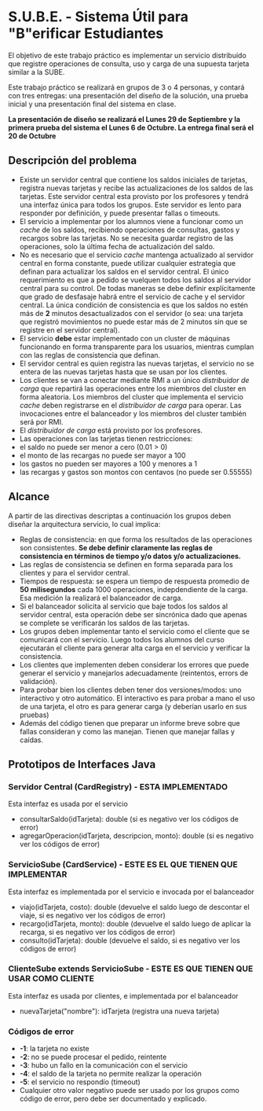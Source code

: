 S.U.B.E. - Sistema Útil para "B"erificar Estudiantes
=======================================

El objetivo de este trabajo práctico es implementar un servicio distribuído que registre operaciones de consulta, uso y carga de una supuesta tarjeta similar a la SUBE.

Este trabajo práctico se realizará en grupos de 3 o 4 personas, y contará con tres entregas: una presentación del diseño de la solución, una prueba inicial y una presentación final del sistema en clase. 

**La presentación de diseño se realizará el Lunes 29 de Septiembre y la primera prueba del sistema el Lunes 6 de Octubre. La entrega final será el 20 de Octubre**

Descripción del problema
------------------------
- Existe un servidor central que contiene los saldos iniciales de tarjetas, registra nuevas tarjetas y recibe las actualizaciones de los saldos de las tarjetas. Este servidor central esta provisto por los profesores y tendrá una interfaz única para todos los grupos. Este servidor es lento para responder por definición, y puede presentar fallas o timeouts.
- El servicio a implementar por los alumnos viene a funcionar como un *cache* de los saldos, recibiendo operaciones de consultas, gastos y recargos sobre las tarjetas. No se necesita guardar registro de las operaciones, solo la última fecha de actualización del saldo.
- No es necesario que el servicio *cache* mantenga actualizado al servidor central en forma constante, puede utilizar cualquier estrategia que definan para actualizar los saldos en el servidor central. El único requerimiento es que a pedido se vuelquen todos los saldos al servidor central para su control. De todas maneras se debe definir explícitamente que grado de desfasaje habrá entre el servicio de cache y el servidor central. La única condición de consistencia es que los saldos no estén más de **2** minutos desactualizados con el servidor (o sea: una tarjeta que registró movimientos no puede estar más de 2 minutos sin que se registre en el servidor central).
- El servicio **debe** estar implementado con un cluster de máquinas funcionando en forma transparente para los usuarios, mientras cumplan con las reglas de consistencia que definan.
- El servidor central es quien registra las nuevas tarjetas, el servicio no se entera de las nuevas tarjetas hasta que se usan por los clientes.
- Los clientes se van a conectar mediante RMI a un único *distribuidor de carga* que repartirá las operaciones entre los miembros del cluster en forma aleatoria. Los miembros del cluster que implementa el servicio *cache* deben registrarse en el *distribuidor de carga* para operar. Las invocaciones entre el balanceador y los miembros del cluster también será por RMI.
- El *distribuidor de carga* está provisto por los profesores.
- Las operaciones con las tarjetas tienen restricciones: 
 - el saldo no puede ser menor a cero (0.01 > 0) 
 - el monto de las recargas no puede ser mayor a 100
 - los gastos no pueden ser mayores a 100 y menores a 1
 - las recargas y gastos son montos con centavos (no puede ser 0.55555)

Alcance
-------
A partir de las directivas descriptas a continuación los grupos deben diseñar la arquitectura servicio, lo cual implica:
- Reglas de consistencia: en que forma los resultados de las operaciones son consistentes. **Se debe definir claramente las reglas de consistencia en términos de tiempo y/o datos y/o actualizaciones.**
- Las reglas de consistencia se definen en forma separada para los clientes y para el servidor central. 
- Tiempos de respuesta: se espera un tiempo de respuesta promedio de **50 milisegundos** cada 1000 operaciones, indepdendiente de la carga. Esa medición la realizará el balanceador de carga.
- Si el balanceador solicita al servicio que baje todos los saldos al servidor central, esta operación debe ser sincrónica dado que apenas se complete se verificarán los saldos de las tarjetas.
- Los grupos deben implementar tanto el servicio como el cliente que se comunicará con el servicio. Luego todos los alumnos del curso ejecutarán el cliente para generar alta carga en el servicio y verificar la consistencia.
- Los clientes que implementen deben considerar los errores que puede generar el servicio y manejarlos adecuadamente (reintentos, errors de validación). 
- Para probar bien los clientes deben tener dos versiones/modos: uno interactivo y otro automático. El interactivo es para probar a mano el uso de una tarjeta, el otro es para generar carga (y deberían usarlo en sus pruebas)
- Además del código tienen que preparar un informe breve sobre que fallas consideran y como las manejan. Tienen que manejar fallas y caídas.

Prototipos de Interfaces Java
-

### Servidor Central (**CardRegistry**) - ESTA IMPLEMENTADO
Esta interfaz es usada por el servicio
- consultarSaldo(idTarjeta): double (si es negativo ver los códigos de error)
- agregarOperacion(idTarjeta, descripcion, monto): double (si es negativo ver los códigos de error)

### ServicioSube (**CardService**) - ESTE ES EL QUE TIENEN QUE IMPLEMENTAR
Esta interfaz es implementada por el servicio e invocada por el balanceador
- viajo(idTarjeta, costo): double (devuelve el saldo luego de descontar el viaje, si es negativo ver los códigos de error)
- recargo(idTarjeta, monto): double (devuelve el saldo luego de aplicar la recarga, si es negativo ver los códigos de error)
- consulto(idTarjeta): double (devuelve el saldo, si es negativo ver los códigos de error)
 
### ClienteSube extends ServicioSube - ESTE ES QUE TIENEN QUE USAR COMO CLIENTE
Esta interfaz es usada por clientes, e implementada por el balanceador
- nuevaTarjeta("nombre"): idTarjeta (registra una nueva tarjeta)

### Códigos de error
- **-1**: la tarjeta no existe
- **-2**: no se puede procesar el pedido, reintente
- **-3**: hubo un fallo en la comunicación con el servicio
- **-4**: el saldo de la tarjeta no permite realizar la operación
- **-5**: el servicio no respondío (timeout)
- Cualquier otro valor negativo puede ser usado por los grupos como código de error, pero debe ser documentado y explicado.

